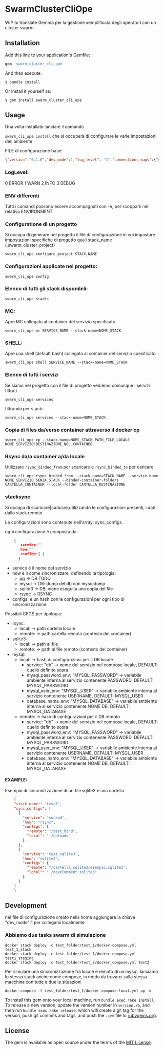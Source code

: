 # SwarmClusterCliOpe
WIP to translate
Gemma per la gestione semplificata degli operatori con un cluster swarm

## Installation

Add this line to your application's Gemfile:

```ruby
gem 'swarm_cluster_cli_ope'
```

And then execute:

    $ bundle install

Or install it yourself as:

    $ gem install swarm_cluster_cli_ope

## Usage

Una volta installato lanciare il comando 

```swarm_cli_ope install``` che si occuperà di configurare le varie impostazioni dell'ambiente

FILE di configurazione base:
```json
{"version":"0.1.0","dev_mode":1,"log_level": "3","connections_maps":{"swm1": "swarm_node_1","swm2": "swarm_node_2","swm3": "swarm_node_3"}}
```

### LogLevel:
0 ERROR
1 WARN
2 INFO
3 DEBUG


### ENV differenti
Tutti i comandi possono essere accompagnati con -e, per scopparli nel relativo ENVIRONMENT

### Configuratione di un progetto
Si occupa di generare nel progetto il file di configurazione in cui impostare impostazioni specifiche di progetto
quali stack_name (.swarm_cluster_project)
```shell script
swarm_cli_ope configure_project STACK_NAME
```

### Configurazioni applicate nel progetto:
```shell script
swarm_cli_ope config
```

### Elenco di tutti gli stack disponibili:
```shell script
swarm_cli_ope stacks
```


### MC:
Apre MC collegato al container del servizio specificato
```shell script
swarm_cli_ope mc SERVICE_NAME --stack-name=NOME_STACK
```

### SHELL:
Apre una shell (default bash) collegato al container del servizio specificato
```shell script
swarm_cli_ope shell SERVICE_NAME --stack-name=NOME_STACK
```

### Elenco di tutti i servizi
Se siamo nel progetto con il file di progetto vedremo comunque i servizi filtrati
```shell script
swarm_cli_ope services
```

filtrando per stack:
  
```shell script
swarm_cli_ope services --stack-name=NOME_STACK
```

### Copia di files da/verso container attraverso il docker cp   
```shell script
swarm_cli_ope cp --stack-name=NOME_STACK PATH_FILE_LOCALE NOME_SERVIZIO:DESTINAZIONE_NEL_CONTAINER
```

### Rsync da/a container a/da locale

Utilizzare `rsync_binded_from` per scaricare e `rsync_binded_to` per caricare


```shell script
swarm_cli_ope rsync_binded_from --stack-name=STACK_NAME --service_name NOME_SERVIZIO_SENZA_STACK --binded-container-folders CARTELLA_CONTAINER --local-folder CARTELLA_DESTINAZIONE
```

### stacksync
Si occupa di scaricare|caricare,utilizzando le configurazioni presenti, i dati dallo stack remoto

Le configurazioni sono contenute nell'array: sync_configs.

ogni configurazione è composta da:
      
```json 
    { 
       service:"" 
       how:"" 
       configs:{ }
      }
```

- service è il nome del servizio
- how è il come sincronizzare, definendo la tipologia:
  - pg      -> DB TODO
  - mysql   -> DB: dump del db con mysqldump
  - sqlite3 -> DB: viene eseguita una copia del file
  - rsync   -> RSYNC
- configs:  è un hash con le configurazioni per ogni tipo di sincronizzazione

Possibili CFGS per tipologia:

- rsync:
  - local:   -> path cartella locale
  - remote:  -> path cartella remota (contesto del container)
- sqlite3:
  - local:   -> path al file
  - remote:  -> path al file remoto (contesto del container)
- mysql:
  - local:  -> hash di configurazioni per il DB locale
    - service: "db"                         -> nome del servizio nel compose locale, DEFAULT: quello definito sopra 
    - mysql_password_env: "MYSQL_PASSWORD"  -> variabile ambiente interna al servizio contenente PASSWORD, DEFAULT: MYSQL_PASSWORD 
    - mysql_user_env: "MYSQL_USER"          -> variabile ambiente interna al servizio contenente USERNAME, DEFAULT: MYSQL_USER 
    - database_name_env: "MYSQL_DATABASE"       -> variabile ambiente interna al servizio contenente NOME DB, DEFAULT: MYSQL_DATABASE         
  - remote: -> hash di configurazioni per il DB remoto
    - service: "db"                         -> nome del servizio nel compose locale, DEFAULT: quello definito sopra 
    - mysql_password_env: "MYSQL_PASSWORD"  -> variabile ambiente interna al servizio contenente PASSWORD, DEFAULT: MYSQL_PASSWORD
    - mysql_user_env: "MYSQL_USER"          -> variabile ambiente interna al servizio contenente USERNAME, DEFAULT: MYSQL_USER
    - database_name_env: "MYSQL_DATABASE"       -> variabile ambiente interna al servizio contenente NOME DB, DEFAULT: MYSQL_DATABASE

#### EXAMPLE:
Esempio di sincronizzazione di un file sqlite3 e una cartella

```json 
    {
    "stack_name": "test1",
    "sync_configs": [
      {
        "service": "second",
        "how": "rsync",
        "configs": {
          "remote": "/test_bind",
          "local": "./uploads"
        }
      },
      {
        "service": "test_sqlite3",
        "how": "sqlite3",
        "configs": {
          "remote": "/cartella_sqlite3/esempio.sqlite3",
          "local": "./development.sqlite3"
        }
      }
    ]
    }
```


## Development

nel file di configurazione creato nella home aggiungere la chiave "dev_mode":1 per collegarsi localmente

### Abbiamo due tasks swarm di simulazione
```shell script
docker stack deploy -c test_folder/test_1/docker-compose.yml test_1_stack
docker stack deploy -c test_folder/test_1/docker-compose.yml test1_staging
docker stack deploy -c test_folder/test_2/docker_compose.yml test2
```

Per simulare una sincronizzazione fra locale e remoto di un mysql, lanciamo lo stesso stack anche come compose, in modo
da trovarci sulla stessa macchina con tutte e due le situazioni
```shell script
docker-compose -f test_folder/test_1/docker-compose-local.yml up -d
```



To install this gem onto your local machine, run `bundle exec rake install`. To release a new version, update the version 
number in `version.rb`, and then run `bundle exec rake release`, which will create a git tag for the version, push git 
commits and tags, and push the `.gem` file to [rubygems.org](https://rubygems.org).


## License

The gem is available as open source under the terms of the [MIT License](https://opensource.org/licenses/MIT).
 